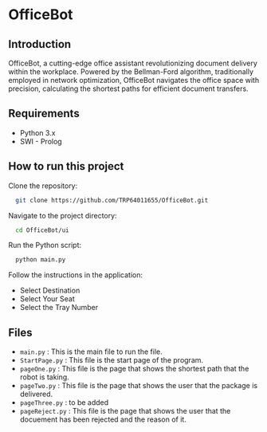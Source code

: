 # OfficeBot



## Introduction

OfficeBot, a cutting-edge office assistant revolutionizing document delivery within the workplace. Powered by the Bellman-Ford algorithm, traditionally employed in network optimization, OfficeBot navigates the office space with precision, calculating the shortest paths for efficient document transfers.


## Requirements

- Python 3.x
- SWI - Prolog


## How to run this project

Clone the repository:
```bash
  git clone https://github.com/TRP64011655/OfficeBot.git
```
    
Navigate to the project directory:
```bash
  cd OfficeBot/ui
```

Run the Python script:
```bash
  python main.py
```

Follow the instructions in the application:
- Select Destination
- Select Your Seat
- Select the Tray Number

## Files

- `main.py` : This is the main file to run the file. 
- `StartPage.py` : This file is the start page of the program.
- `pageOne.py` : This file is the page that shows the shortest path that the robot is taking.
- `pageTwo.py` : This file is the page that shows the user that the package is delivered. 
- `pageThree.py` : to be added
- `pageReject.py` : This file is the page that shows the user that the docuement has been rejected and the reason of it.

